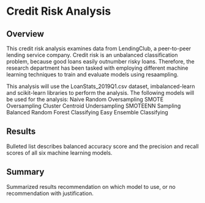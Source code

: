 # Credit Risk Analysis

## Overview
This credit risk analysis examines data from LendingClub, a peer-to-peer lending service company. Credit risk is an unbalanced classification problem, because good loans easily outnumber risky loans. Therefore, the research department has been tasked with employing different machine learning techniques to train and evaluate models using resaampling.

This analysis will use the LoanStats_2019Q1.csv dataset, imbalanced-learn and scikit-learn libraries to perform the analysis. The following models will be used for the analysis:
    Naive Random Oversampling
    SMOTE Oversampling
    Cluster Centroid Undersampling
    SMOTEENN Sampling
    Balanced Random Forest Classifying
    Easy Ensemble Classifying

## Results
Bulleted list describes balanced accuracy score and the precision and recall scores of all six machine learning models.


## Summary
Summarized results
recommendation on which model to use, or no recommendation with justification.
